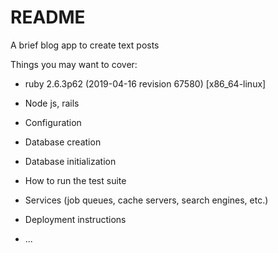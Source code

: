# README

A brief blog app to create text posts

Things you may want to cover:

* ruby 2.6.3p62 (2019-04-16 revision 67580) [x86_64-linux]

* Node js, rails 

* Configuration

* Database creation

* Database initialization

* How to run the test suite

* Services (job queues, cache servers, search engines, etc.)

* Deployment instructions

* ...
